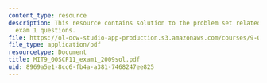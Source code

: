 ```yaml
---
content_type: resource
description: This resource contains solution to the problem set related to 2009 practice
  exam 1 questions.
file: https://ol-ocw-studio-app-production.s3.amazonaws.com/courses/9-00sc-introduction-to-psychology-fall-2011/8969a5e18cc6fb4aa3817468247ee825_MIT9_00SCF11_exam1_2009sol.pdf
file_type: application/pdf
resourcetype: Document
title: MIT9_00SCF11_exam1_2009sol.pdf
uid: 8969a5e1-8cc6-fb4a-a381-7468247ee825
---
```


